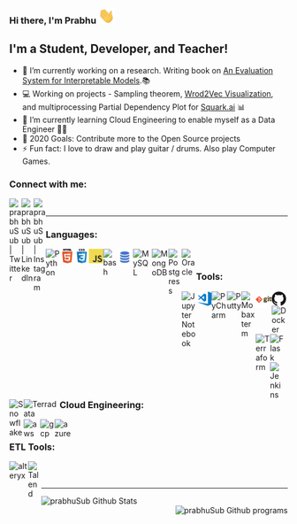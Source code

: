 ### Hi there, I'm Prabhu <img src="https://raw.githubusercontent.com/ABSphreak/ABSphreak/master/gifs/Hi.gif" width="30px"></h2>

## I'm a Student, Developer, and Teacher!
- 🔭 I’m currently working on a research. Writing book on [An Evaluation System for Interpretable Models].📚
- 💻 Working on projects - Sampling theorem, [Wrod2Vec Visualization], and multiprocessing Partial Dependency Plot for [Squark.ai] 📊
- 🌱 I’m currently learning Cloud Engineering to enable myself as a Data Engineer 👨‍💻
- 🥅 2020 Goals: Contribute more to the Open Source projects
- ⚡ Fun fact: I love to draw and play guitar / drums. Also play Computer Games.


### Connect with me:

[<img align="left" alt="prabhuSub | Twitter" width="22px" src="https://cdn.jsdelivr.net/npm/simple-icons@v3/icons/twitter.svg" />][twitter]
[<img align="left" alt="prabhuSub | LinkedIn" width="22px" src="https://cdn.jsdelivr.net/npm/simple-icons@v3/icons/linkedin.svg" />][linkedin]
[<img align="left" alt="prabhuSub | Instagram" width="22px" src="https://cdn.jsdelivr.net/npm/simple-icons@v3/icons/instagram.svg" />][instagram]

<br />

--------------------------------------------------------------------------------------

### Languages:

<img align="left" alt="Python" width="26px" src="https://user-images.githubusercontent.com/43825167/89091381-5347ba00-d377-11ea-907e-6146d04b5323.png" />
<img align="left" alt="HTML5" width="26px" src="https://raw.githubusercontent.com/github/explore/80688e429a7d4ef2fca1e82350fe8e3517d3494d/topics/html/html.png" />
<img align="left" alt="CSS3" width="26px" src="https://raw.githubusercontent.com/github/explore/80688e429a7d4ef2fca1e82350fe8e3517d3494d/topics/css/css.png" />
<img align="left" alt="JavaScript" width="26px" src="https://raw.githubusercontent.com/github/explore/80688e429a7d4ef2fca1e82350fe8e3517d3494d/topics/javascript/javascript.png" />
<img align="left" alt="bash" width="24px" src="https://user-images.githubusercontent.com/43825167/89130164-bd27a700-d4d0-11ea-8a6f-964c8f1f71d5.png" />
<img align="left" alt="SQL" width="30px" src="https://raw.githubusercontent.com/github/explore/80688e429a7d4ef2fca1e82350fe8e3517d3494d/topics/sql/sql.png" />
<img align="left" alt="MySQL" width="34px" src="https://user-images.githubusercontent.com/43825167/89093531-551a7900-d389-11ea-91b5-4ff49f8051dd.png" />
<img align="left" alt="MongoDB" width="30px" src="https://user-images.githubusercontent.com/43825167/89093488-fa811d00-d388-11ea-921f-50ec6661c4c2.png" />
<img align="left" alt="Postgress" width="24px" src="https://user-images.githubusercontent.com/43825167/89092161-5a71c680-d37d-11ea-8188-fce897a0182d.png" />
<img align="left" alt="Oracle" width="26px" src="https://user-images.githubusercontent.com/43825167/89093552-8b57f880-d389-11ea-9a70-5d9384ec5da2.png" />

<br />

### Tools:
<img align="left" alt="Jupyter Notebook" width="28px" src="https://user-images.githubusercontent.com/43825167/89091464-fe587380-d377-11ea-9c3b-f4487dd34bdb.png" />
<img align="left" alt="Visual Studio Code" width="26px" src="https://raw.githubusercontent.com/github/explore/80688e429a7d4ef2fca1e82350fe8e3517d3494d/topics/visual-studio-code/visual-studio-code.png" />
<img align="left" alt="PyCharm" width="28px" src="https://user-images.githubusercontent.com/43825167/89129815-805ab080-d4ce-11ea-8a5e-a359a4c64195.png" />
<img align="left" alt="Putty" width="26px" src="https://user-images.githubusercontent.com/43825167/89130236-2c050000-d4d1-11ea-852e-d7609a9f681b.png" />
<img align="left" alt="Mobaxterm" width="26px" src="https://user-images.githubusercontent.com/43825167/89130255-5fe02580-d4d1-11ea-99ff-022114c4fe55.png" />
<img align="left" alt="Git" width="29px" src="https://raw.githubusercontent.com/github/explore/80688e429a7d4ef2fca1e82350fe8e3517d3494d/topics/git/git.png" />
<img align="left" alt="GitHub" width="26px" src="https://raw.githubusercontent.com/github/explore/78df643247d429f6cc873026c0622819ad797942/topics/github/github.png" />
<img align="left" alt="Docker" width="29px" src="https://user-images.githubusercontent.com/43825167/89092545-d0c3f800-d380-11ea-8b66-e806db30d83d.png" />
<img align="left" alt="Terraform" width="26px" src="https://user-images.githubusercontent.com/43825167/89093765-40d77b80-d38b-11ea-83b9-342ec21617da.png" />
<img align="left" alt="Flask" width="26px" src="https://user-images.githubusercontent.com/43825167/89093879-0f12e480-d38c-11ea-91f2-cb4b76268827.png" />
<img align="left" alt="Jenkins" width="20px" src="https://user-images.githubusercontent.com/43825167/89093912-526d5300-d38c-11ea-8292-f3975005a616.png" />
<img align="left" alt="Snowflake" width="26px" src="https://user-images.githubusercontent.com/43825167/89129933-4342ee00-d4cf-11ea-90ec-e99b49c6df73.png" />
<img align="left" alt="Terradata" width="65px" src="https://user-images.githubusercontent.com/43825167/89130006-b8162800-d4cf-11ea-9a7a-53742182f970.png" />

<br />

### Cloud Engineering:
<img align="left" alt="aws" width="30px" src="https://user-images.githubusercontent.com/43825167/89129745-c19e9080-d4cd-11ea-8ced-53520586e6fb.png" />
<img align="left" alt="gcp" width="26px" src="https://user-images.githubusercontent.com/43825167/89129758-e09d2280-d4cd-11ea-981f-7b1f4241ad06.png" />
<img align="left" alt="azure" width="30px" src="https://user-images.githubusercontent.com/43825167/89129789-45587d00-d4ce-11ea-97ae-b4fcfe681713.png" />

<br />

### ETL Tools:
<img align="left" alt="alteryx" width="34px" src="https://user-images.githubusercontent.com/43825167/89130031-e8f65d00-d4cf-11ea-8ed5-12e08da4f577.png" />
<img align="left" alt="Talend" width="24px" src="https://user-images.githubusercontent.com/43825167/89092491-38c60e80-d380-11ea-92e5-f3fe93938e12.png" />


<br />
<br />

---
<img width="440px" align="left" alt="prabhuSub Github Stats" src="https://github-readme-stats.prabhusub.vercel.app/api?username=prabhuSub&show_icons=true&hide_border=true" />
<img align="right" alt="prabhuSub Github programs" src="https://github-readme-stats.prabhusub.vercel.app/api/top-langs/?username=prabhuSub&layout=compact&count_private=true" />


[twitter]: https://twitter.com/prabhus165
[instagram]: https://instagram.com/prabhs_silver
[linkedin]: https://linkedin.com/in/prabhu-subramanian
[Wrod2Vec Visualization]: http://projector.tensorflow.org/
[Squark.ai]: https://squarkai.com/
[An Evaluation System for Interpretable Models]: https://app.gitbook.com/@subramanian-pr/s/research-paper/@drafts
